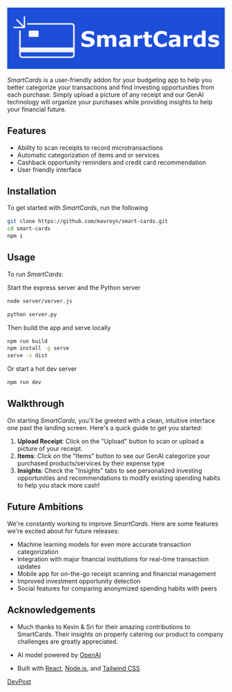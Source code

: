 ![SmartCards Banner](src/assets/SmartCards_Banner.png)

_SmartCards_ is a user-friendly addon for your budgeting app to help you better categorize your transactions and find investing opportunities from each purchase. Simply upload a picture of any receipt and our GenAI technology will organize your purchases while providing insights to help your financial future.

## Features

- Ability to scan receipts to record microtransactions
- Automatic categorization of items and or services
- Cashback opportunity reminders and credit card recommendation
- User friendly interface

## Installation

To get started with _SmartCards_, run the following

```bash
git clone https://github.com/mavreyn/smart-cards.git
cd smart-cards
npm i
```

## Usage

To run _SmartCards_:

Start the express server and the Python server
```bash
node server/server.js
```
```bash
python server.py
```

Then build the app and serve locally
```bash
npm run build
npm install -g serve
serve -s dist
```
Or start a hot dev server
```bash
npm run dev
```

## Walkthrough

On starting _SmartCards_, you'll be greeted with a clean, intuitive interface one past the landing screen. Here's a quick guide to get you started:

1. **Upload Receipt**: Click on the "Upload" button to scan or upload a picture of your receipt.
2. **Items**: Click on the "Items" button to see our GenAI categorize your purchased products/services by their expense type
3. **Insights**: Check the "Insights" tabs to see personalized investing opportunities and recommendations to modify existing spending habits to help you stack more cash!

## Future Ambitions

We're constantly working to improve _SmartCards_. Here are some features we're excited about for future releases:

- Machine learning models for even more accurate transaction categorization
- Integration with major financial institutions for real-time transaction updates
- Mobile app for on-the-go receipt scanning and financial management
- Improved investment opportunity detection
- Social features for comparing anonymized spending habits with peers

## Acknowledgements

- Much thanks to Kevin & Sri for their amazing contributions to SmartCards. Their insights on properly catering our product to company challenges are greatly appreciated.

- AI model powered by [OpenAI](https://openai.com/)
- Built with [React](https://reactjs.org/), [Node.js](https://nodejs.org/), and [Tailwind CSS](https://tailwindcss.com/)

[DevPost](https://devpost.com/software/smartcards-qxdusb)
